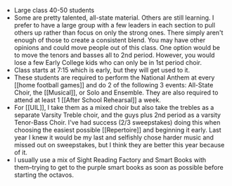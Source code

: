 - Large class 40-50 students
- Some are pretty talented, all-state material. Others are still learning. I prefer to have a large group with a few leaders in each section to pull others up rather than focus on only the strong ones. There simply aren't enough of those to create a consistent blend. You may have other opinions and could move people out of this class. One option would be to move the tenors and basses all to 2nd period. However, you would lose a few Early College kids who can only be in 1st period choir. 
- Class starts at 7:15 which is early, but they will get used to it. 
- These students are required to perform the National Anthem at every [[home football games]] and do 2 of the following 3 events: All-State Choir, the [[Musical]], or Solo and Ensemble. They are also required to attend at least 1 [[After School Rehearsal]] a week. 
- For [[UIL]], I take them as a mixed choir but also take the trebles as a separate Varsity Treble choir, and the guys plus 2nd period as a varsity Tenor-Bass Choir. I've had success (2/3 sweepstakes) doing this when choosing the easiest possible [[Repertoire]] and beginning it early. Last year I knew it would be my last and selfishly chose harder music and missed out on sweepstakes, but I think they are better this year because of it. 
- I usually use a mix of Sight Reading Factory and Smart Books with them–trying to get to the purple smart books as soon as possible before starting the octavos.